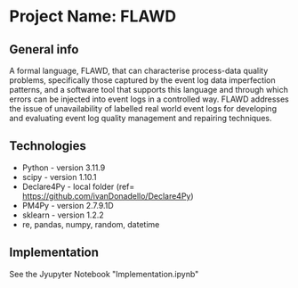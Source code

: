 # Project Name: FLAWD

## General info
A formal language, FLAWD, that can characterise process-data quality problems, specifically those captured by the event log data imperfection patterns, and a software tool that supports this language and through which errors can be injected into event logs in a controlled way. FLAWD addresses the issue of unavailability of labelled real world event logs for developing and evaluating event log quality management and repairing techniques.

## Technologies
* Python - version 3.11.9
* scipy - version 1.10.1
* Declare4Py - local folder (ref= https://github.com/ivanDonadello/Declare4Py)
* PM4Py - version 2.7.9.1D
* sklearn - version 1.2.2
* re, pandas, numpy, random, datetime

## Implementation
See the Jyupyter Notebook "Implementation.ipynb"

